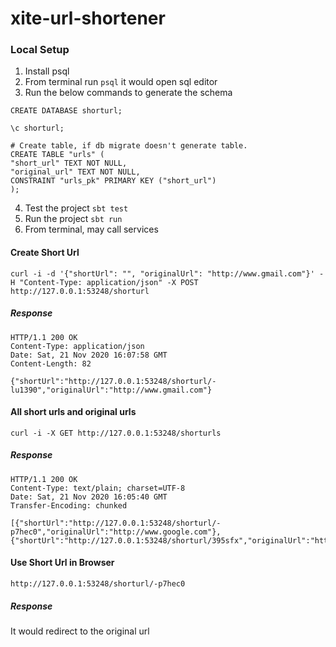 # xite-url-shortener
 
### Local Setup
1. Install psql
2. From terminal run `psql` it would open sql editor
3. Run the below commands to generate the schema
```
CREATE DATABASE shorturl;

\c shorturl;

# Create table, if db migrate doesn't generate table.
CREATE TABLE "urls" (
"short_url" TEXT NOT NULL,
"original_url" TEXT NOT NULL,
CONSTRAINT "urls_pk" PRIMARY KEY ("short_url")
);
```
4. Test the project `sbt test`
5. Run the project `sbt run`
6. From terminal, may call services

#### Create Short Url
`curl -i -d '{"shortUrl": "", "originalUrl": "http://www.gmail.com"}' -H "Content-Type: application/json" -X POST http://127.0.0.1:53248/shorturl `  

##### Response 
```
HTTP/1.1 200 OK
Content-Type: application/json
Date: Sat, 21 Nov 2020 16:07:58 GMT
Content-Length: 82

{"shortUrl":"http://127.0.0.1:53248/shorturl/-lu1390","originalUrl":"http://www.gmail.com"}
```

#### All short urls and original urls
`curl -i -X GET http://127.0.0.1:53248/shorturls`
##### Response
```
HTTP/1.1 200 OK
Content-Type: text/plain; charset=UTF-8
Date: Sat, 21 Nov 2020 16:05:40 GMT
Transfer-Encoding: chunked

[{"shortUrl":"http://127.0.0.1:53248/shorturl/-p7hec0","originalUrl":"http://www.google.com"},{"shortUrl":"http://127.0.0.1:53248/shorturl/395sfx","originalUrl":"http://www.yahoo.com"}]
```

#### Use Short Url in Browser
`http://127.0.0.1:53248/shorturl/-p7hec0`
##### Response
It would redirect to the original url